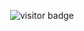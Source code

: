 <p  align="center">
  <!--<img src="https://visitor-badge.glitch.me/badge?page_id=Brattlof" alt="visitor count"/></br>-->
  <img src="https://visitor-badge.laobi.icu/badge?page_id=Brattlof" alt="visitor badge"/></br>
</p>
